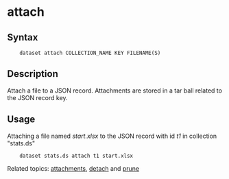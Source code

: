 
# attach

## Syntax 

```
    dataset attach COLLECTION_NAME KEY FILENAME(S)
```

## Description

Attach a file to a JSON record. Attachments are stored in a tar ball
related to the JSON record key.

## Usage

Attaching a file named *start.xlsx* to the JSON record with id _t1_ in 
collection "stats.ds"

```shell
    dataset stats.ds attach t1 start.xlsx
```

Related topics: [attachments](attachments.html), [detach](detach.html) and [prune](prune.html)

